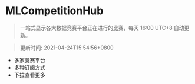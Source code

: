 # MLCompetitionHub

> 一站式显示各大数据竞赛平台正在进行的比赛，每天 16:00 UTC+8 自动更新。
  
> 更新时间: 2021-04-24T15:54:56+0800 

* 多家竞赛平台
* 多种订阅方式
* 下拉查看更多
